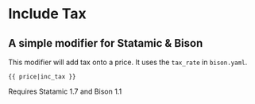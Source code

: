 # Include Tax
## A simple modifier for Statamic & Bison

This modifier will add tax onto a price. It uses the `tax_rate` in `bison.yaml`.

    {{ price|inc_tax }}

Requires Statamic 1.7 and Bison 1.1